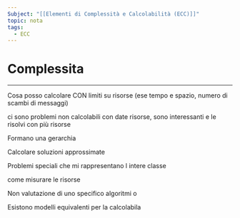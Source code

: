 ```yaml
---
Subject: "[[Elementi di Complessità e Calcolabilità (ECC)]]"
topic: nota
tags:
  - ECC
---
```

# Complessita
---


Cosa posso calcolare CON limiti su risorse (ese tempo e spazio, numero di scambi di messaggi)

ci sono problemi non calcolabili con date risorse, sono interessanti e le risolvi con più risorse

Formano una gerarchia

Calcolare soluzioni approssimate

Problemi speciali che mi rappresentano l intere classe

come misurare le risorse

Non valutazione di uno specifico algoritmi o

Esistono modelli equivalenti per la calcolabila
